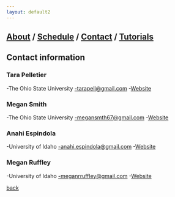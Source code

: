 ```yaml
---
layout: default2
---
```

## [About](index.md) / [Schedule](./Schedule.html) / [Contact](./Contact.html) / [Tutorials](./Tutorials.html)

## Contact information

### Tara Pelletier
-The Ohio State University
-tarapell@gmail.com
-[Website](https://sites.google.com/site/taraapelletier/)

### Megan Smith
-The Ohio State University
-megansmth67@gmail.com
-[Website](https://carstenslab.osu.edu/people.html)

### Anahi Espindola
-University of Idaho
-anahi.espindola@gmail.com
-[Website](http://anahiespindola.github.io/about-me.html)

### Megan Ruffley
-University of Idaho
-meganrruffley@gmail.com
-[Website](https://meganruffley.weebly.com)

[back](./)
